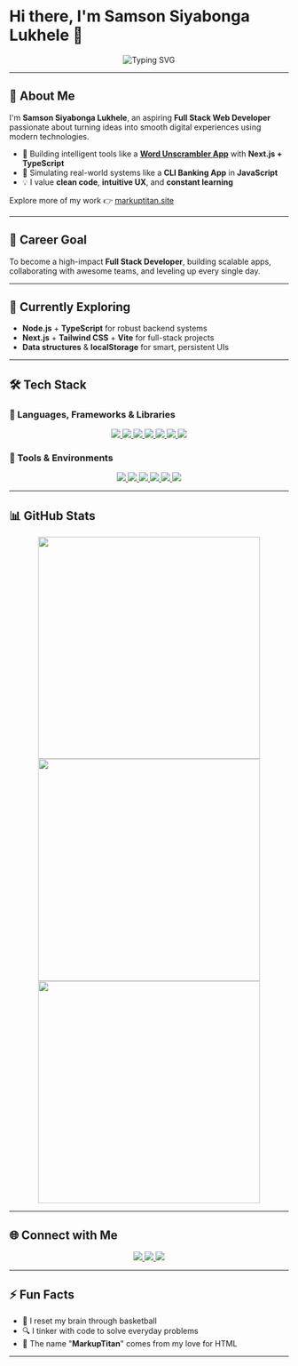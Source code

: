 # Hi there, I'm Samson Siyabonga Lukhele 👋

<p align="center">
  <img src="https://readme-typing-svg.herokuapp.com?font=Fira+Code&size=24&pause=1000&color=38B2AC&center=true&vCenter=true&width=500&lines=Full+Stack+Web+Developer;Next.js+and+Node.js+Fanatic;Always+Building+Cool+Stuff!" alt="Typing SVG" />
</p>

---

## 🚀 About Me

I'm **Samson Siyabonga Lukhele**, an aspiring **Full Stack Web Developer** passionate about turning ideas into smooth digital experiences using modern technologies.

- 🧠 Building intelligent tools like a [**Word Unscrambler App**](https://markuptitan.site) with **Next.js + TypeScript**
- 🏦 Simulating real-world systems like a **CLI Banking App** in **JavaScript**
- 💡 I value **clean code**, **intuitive UX**, and **constant learning**

Explore more of my work 👉 [markuptitan.site](https://markuptitan.site)

---

## 🎯 Career Goal

To become a high-impact **Full Stack Developer**, building scalable apps, collaborating with awesome teams, and leveling up every single day.

---

## 🔭 Currently Exploring

- **Node.js** + **TypeScript** for robust backend systems
- **Next.js** + **Tailwind CSS** + **Vite** for full-stack projects
- **Data structures** & **localStorage** for smart, persistent UIs

---

## 🛠 Tech Stack

### 🔧 Languages, Frameworks & Libraries

<p align="center">
  <a href="https://developer.mozilla.org/en-US/docs/Web/JavaScript" target="_blank">
    <img src="https://img.shields.io/badge/JavaScript-%23F7DF1E.svg?style=for-the-badge&logo=javascript&logoColor=black">
  </a>
  <a href="https://www.typescriptlang.org/" target="_blank">
    <img src="https://img.shields.io/badge/TypeScript-%232F74C0.svg?style=for-the-badge&logo=typescript&logoColor=white">
  </a>
  <a href="https://nodejs.org/" target="_blank">
    <img src="https://img.shields.io/badge/Node.js-%23339933.svg?style=for-the-badge&logo=nodedotjs&logoColor=white">
  </a>
  <a href="https://react.dev/" target="_blank">
    <img src="https://img.shields.io/badge/React-%2320232a.svg?style=for-the-badge&logo=react&logoColor=61DAFB">
  </a>
  <a href="https://nextjs.org/" target="_blank">
    <img src="https://img.shields.io/badge/Next.js-%23000000.svg?style=for-the-badge&logo=nextdotjs&logoColor=white">
  </a>
  <a href="https://vitejs.dev/" target="_blank">
    <img src="https://img.shields.io/badge/Vite-%23646CFF.svg?style=for-the-badge&logo=vite&logoColor=white">
  </a>
  <a href="https://tailwindcss.com/" target="_blank">
    <img src="https://img.shields.io/badge/Tailwind_CSS-grey?style=for-the-badge&logo=tailwind-css&logoColor=38B2AC">
  </a>
</p>

### 🧰 Tools & Environments

<p align="center">
  <a href="https://git-scm.com/" target="_blank">
    <img src="https://img.shields.io/badge/Git-%23F05032.svg?style=for-the-badge&logo=git&logoColor=white">
  </a>
  <a href="https://www.docker.com/" target="_blank">
    <img src="https://img.shields.io/badge/Docker-%232496ED.svg?style=for-the-badge&logo=docker&logoColor=white">
  </a>
  <a href="https://code.visualstudio.com/" target="_blank">
    <img src="https://img.shields.io/badge/VSCode-%23007ACC.svg?style=for-the-badge&logo=visual-studio-code&logoColor=white">
  </a>
  <a href="https://jasmine.github.io/" target="_blank">
    <img src="https://img.shields.io/badge/Jasmine-%238A4182.svg?style=for-the-badge&logo=jasmine&logoColor=white">
  </a>
  <a href="https://eslint.org/" target="_blank">
    <img src="https://img.shields.io/badge/ESLint-%234B32C3.svg?style=for-the-badge&logo=eslint&logoColor=white">
  </a>
  <a href="https://www.linux.org/" target="_blank">
    <img src="https://img.shields.io/badge/Linux-%23FCC624.svg?style=for-the-badge&logo=linux&logoColor=black">
  </a>
</p>

---

## 📊 GitHub Stats

<p align="center">
  <img src="https://github-readme-stats.vercel.app/api?username=markuptitan&show_icons=true&theme=dark&hide_border=true" width="400">
  <br>
  <img src="https://github-readme-stats.vercel.app/api/top-langs/?username=markuptitan&layout=compact&theme=dark&hide_border=true" width="400">
  <br>
  <img src="https://github-readme-streak-stats.herokuapp.com/?user=markuptitan&theme=dark&hide_border=true" width="400">
</p>

---

## 🌐 Connect with Me

<p align="center">
  <a href="https://twitter.com/markuptitan" target="_blank">
    <img src="https://img.shields.io/badge/Twitter-%231DA1F2.svg?style=for-the-badge&logo=twitter&logoColor=white">
  </a>
  <a href="https://facebook.com/markuptitan" target="_blank">
    <img src="https://img.shields.io/badge/Facebook-%231877F2.svg?style=for-the-badge&logo=facebook&logoColor=white">
  </a>
  <a href="https://www.youtube.com/@markuptitan" target="_blank">
    <img src="https://img.shields.io/badge/YouTube-%23FF0000.svg?style=for-the-badge&logo=youtube&logoColor=white">
  </a>
</p>

---

## ⚡ Fun Facts

- 🏀 I reset my brain through basketball
- 🔍 I tinker with code to solve everyday problems
- 💬 The name "**MarkupTitan**" comes from my love for HTML

---
